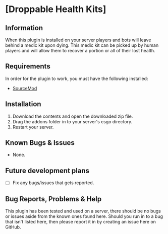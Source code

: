 # [Droppable Health Kits]
## Information
When this plugin is installed on your server players and bots will leave behind a medic kit upon dying. This medic kit can be picked up by human players and will allow them to recover a portion or all of their lost health.


## Requirements
In order for the plugin to work, you must have the following installed:
- [SourceMod](https://www.sourcemod.net/downloads.php?branch=stable) 


## Installation
1) Download the contents and open the downloaded zip file.
2) Drag the addons folder in to your server's csgo directory.
3) Restart your server.


## Known Bugs & Issues
- None.


## Future development plans
- [ ] Fix any bugs/issues that gets reported.


## Bug Reports, Problems & Help
This plugin has been tested and used on a server, there should be no bugs or issues aside from the known ones found here.
Should you run in to a bug that isn't listed here, then please report it in by creating an issue here on GitHub.
